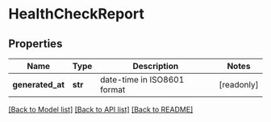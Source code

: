 # HealthCheckReport


## Properties
Name | Type | Description | Notes
------------ | ------------- | ------------- | -------------
**generated_at** | **str** | date-time in ISO8601 format | [readonly] 

[[Back to Model list]](../README.md#documentation-for-models) [[Back to API list]](../README.md#documentation-for-api-endpoints) [[Back to README]](../README.md)


